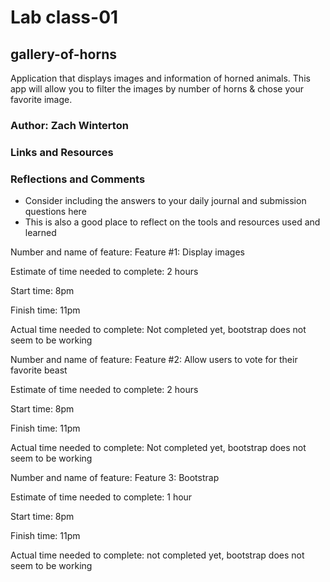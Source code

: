# Lab class-01

## gallery-of-horns
Application that displays images and information of horned animals. This app will allow you to filter the images by number of horns & chose your favorite image.


### Author: Zach Winterton



### Links and Resources


### Reflections and Comments
* Consider including the answers to your daily journal and submission questions here
* This is also a good place to reflect on the tools and resources used and learned


Number and name of feature: Feature #1: Display images

Estimate of time needed to complete: 2 hours

Start time: 8pm

Finish time: 11pm

Actual time needed to complete: Not completed yet, bootstrap does not seem to be working


Number and name of feature: Feature #2: Allow users to vote for their favorite beast

Estimate of time needed to complete: 2 hours

Start time: 8pm

Finish time: 11pm

Actual time needed to complete: Not completed yet, bootstrap does not seem to be working


Number and name of feature: Feature 3: Bootstrap

Estimate of time needed to complete: 1 hour

Start time: 8pm

Finish time: 11pm

Actual time needed to complete: not completed yet, bootstrap does not seem to be working
